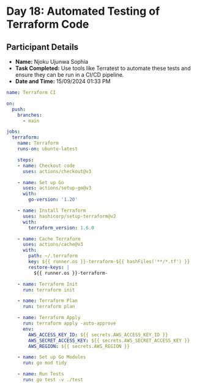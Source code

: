 # Day 18: Automated Testing of Terraform Code
## Participant Details

- **Name:** Njoku Ujunwa Sophia 
- **Task Completed:** Use tools like Terratest to automate these tests and ensure they can be run in a CI/CD pipeline.
- **Date and Time:** 15/09/2024 01:33 PM

```yaml
name: Terraform CI

on:
  push:
    branches:
      - main  

jobs:
  terraform:
    name: Terraform
    runs-on: ubuntu-latest

    steps:
    - name: Checkout code
      uses: actions/checkout@v3

    - name: Set up Go
      uses: actions/setup-go@v3
      with:
        go-version: '1.20' 

    - name: Install Terraform
      uses: hashicorp/setup-terraform@v2
      with:
        terraform_version: 1.6.0 

    - name: Cache Terraform
      uses: actions/cache@v3
      with:
        path: ~/.terraform
        key: ${{ runner.os }}-terraform-${{ hashFiles('**/*.tf') }}
        restore-keys: |
          ${{ runner.os }}-terraform-

    - name: Terraform Init
      run: terraform init

    - name: Terraform Plan
      run: terraform plan

    - name: Terraform Apply
      run: terraform apply -auto-approve
      env:
        AWS_ACCESS_KEY_ID: ${{ secrets.AWS_ACCESS_KEY_ID }}
        AWS_SECRET_ACCESS_KEY: ${{ secrets.AWS_SECRET_ACCESS_KEY }}
        AWS_REGION: ${{ secrets.AWS_REGION }}

    - name: Set up Go Modules
      run: go mod tidy

    - name: Run Tests
      run: go test -v ./test
```
